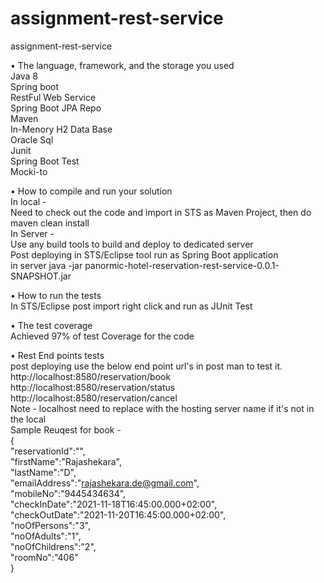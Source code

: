 # assignment-rest-service
 assignment-rest-service

• The language, framework, and the storage you used </br>
  Java 8 </br>
  Spring boot </br>
  RestFul Web Service </br>
  Spring Boot JPA Repo </br>
  Maven </br>
  In-Menory H2 Data Base </br>
  Oracle Sql </br>
  Junit </br>
  Spring Boot Test </br>
  Mocki-to </br>

• How to compile and run your solution </br>
  In local - </br>
    Need to check out the code and import in STS as Maven Project, then do maven clean install </br>
  In Server - </br>
    Use any build tools to build and deploy to dedicated server </br>
    Post deploying in STS/Eclipse tool run as Spring Boot application  </br>
    in server java -jar panormic-hotel-reservation-rest-service-0.0.1-SNAPSHOT.jar </br>
   
• How to run the tests </br>
  In STS/Eclipse post import right click and run as JUnit Test</br>
		
• The test coverage </br>
  Achieved 97% of test Coverage for the code </br>
		
• Rest End points tests </br>
post deploying use the below end point url's in post man to test it. </br>
  http://localhost:8580/reservation/book </br>
  http://localhost:8580/reservation/status </br>
  http://localhost:8580/reservation/cancel </br>
  Note - localhost need to replace with the hosting server name if it's not in the local </br>
  Sample Reuqest for book - </br>
  { </br>
    "reservationId":"", </br>
    "firstName":"Rajashekara", </br>
    "lastName":"D", </br>
    "emailAddress":"rajashekara.de@gmail.com", </br>
    "mobileNo":"9445434634", </br>
    "checkInDate":"2021-11-18T16:45:00.000+02:00", </br>
    "checkOutDate":"2021-11-20T16:45:00.000+02:00", </br>
    "noOfPersons":"3", </br> 
    "noOfAdults":"1", </br>
    "noOfChildrens":"2", </br>
    "roomNo":"406" </br>
  } </br>


